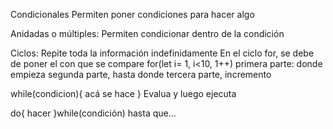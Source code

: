 Condicionales
Permiten poner condiciones para hacer algo

Anidadas o múltiples:
Permiten condicionar dentro de la condición

Ciclos:
Repite toda la información indefinidamente
En el ciclo for, se debe de poner el con que se compare
for(let i= 1, i<10, 1++)
primera parte: donde empieza
segunda parte, hasta donde 
tercera parte, incremento

while(condicion){
    acá se hace 
}
Evalua y luego ejecuta

do{
    hacer 
}while(condición)
hasta que...